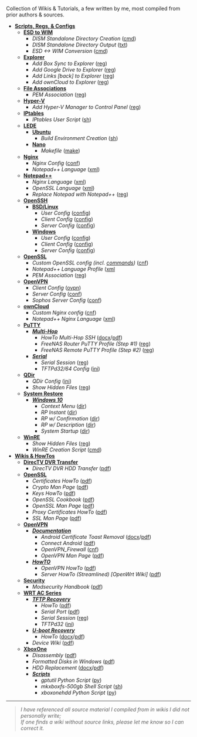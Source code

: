 Collection of Wikis & Tutorials, a few written by me, most compiled from prior authors & sources.

* [**Scripts, Regs, & Configs**](https://github.com/JW0914/Wikis/tree/master/Scripts%2BConfigs)
  * [**ESD to WIM**](https://github.com/JW0914/Wikis/tree/master/Scripts%2BConfigs/ESD%20to%20WIM)
    * _DISM Standalone Directory Creation_ ([cmd](https://github.com/JW0914/Wikis/blob/master/Scripts%2BConfigs/ESD%20to%20WIM/DISM-Creation.cmd))
    * _DISM Standalone Directory Output_ ([txt](https://github.com/JW0914/Wikis/blob/master/Scripts%2BConfigs/ESD%20to%20WIM/DISM%20Directory%20Output.txt))
    * _ESD <-> WIM Conversion_ ([cmd](https://github.com/JW0914/Wikis/blob/master/Scripts%2BConfigs/ESD%20to%20WIM/ESD-2-WIM.cmd))
  * [**Explorer**](https://github.com/JW0914/Wikis/tree/master/Scripts%2BConfigs/Explorer)
    * _Add Box Sync to Explorer_ ([reg](https://github.com/JW0914/Wikis/blob/master/Scripts%2BConfigs/Explorer/Add-Box-to-Nav-Bar.reg))
    * _Add Google Drive to Explorer_ ([reg](https://github.com/JW0914/Wikis/blob/master/Scripts%2BConfigs/Explorer/Add-Google-Drive-to-Explorer.reg))
    * _Add Links [back] to Explorer_ ([reg](https://github.com/JW0914/Wikis/blob/master/Scripts%2BConfigs/Explorer/Add-Links-%5Bback%5D-to-Nav-Bar.reg))
    * _Add ownCloud to Explorer_ ([reg](https://github.com/JW0914/Wikis/blob/master/Scripts%2BConfigs/Explorer/Add-OwnCloud-to-Explorer.reg))
  * [**File Associations**](https://github.com/JW0914/Wikis/tree/master/Scripts%2BConfigs/File%20Associations)
    * _PEM Association_ ([reg](https://github.com/JW0914/Wikis/blob/master/Scripts%2BConfigs/File%20Associations/PEM%20Association.reg))
  * [**Hyper-V**](https://github.com/JW0914/Wikis/tree/master/Scripts%2BConfigs/Hyper-V)
    * _Add Hyper-V Manager to Control Panel_ ([reg](https://github.com/JW0914/Wikis/blob/master/Scripts%2BConfigs/Hyper-V/Add_Hyper-V_Manager_to_Control%20Panel.reg))
  * [**IPtables**](https://github.com/JW0914/Wikis/tree/master/Scripts%2BConfigs/IPtables)
    * _IPtables User Script_ ([sh](https://github.com/JW0914/Wikis/blob/master/Scripts%2BConfigs/IPtables/iptables_user-firewall.sh))
  * [**LEDE**](https://github.com/JW0914/Wikis/tree/master/Scripts%2BConfigs/LEDE)
    * [**Ubuntu**](https://github.com/JW0914/Wikis/tree/master/Scripts%2BConfigs/LEDE)
      * _Build Environment Creation_ ([sh](https://github.com/JW0914/Wikis/blob/master/Scripts%2BConfigs/LEDE/lede-build.sh))
    * [**Nano**](https://github.com/JW0914/Wikis/tree/master/Scripts%2BConfigs/LEDE/Nano)
      * _Makefile_ ([make](https://github.com/JW0914/Wikis/blob/master/Scripts%2BConfigs/LEDE/Nano/Makefile))
  * [**Nginx**](https://github.com/JW0914/Wikis/tree/master/Scripts%2BConfigs/Nginx)
    * _Nginx Config_ ([conf](https://github.com/JW0914/Wikis/blob/master/Scripts%2BConfigs/Nginx/nginx.conf))
    * _Notepad++ Language_ ([xml](https://github.com/JW0914/Wikis/blob/master/Scripts%2BConfigs/Nginx/Notepad%2B%2B_Nginx_Lang.xml))
  * [**Notepad++**](https://github.com/JW0914/Wikis/tree/master/Scripts%2BConfigs/Notepad%2B%2B)
    * _Nginx Language_ ([xml](https://github.com/JW0914/Wikis/blob/master/Scripts%2BConfigs/Notepad%2B%2B/Nginx%20%20Language%20Profile.xml))
    * _OpenSSL Language_ ([xml](https://github.com/JW0914/Wikis/blob/master/Scripts%2BConfigs/Notepad%2B%2B/OpenSSL%20Language%20Profile.xml))
    * _Replace Notepad with Notepad++_ ([reg](https://github.com/JW0914/Wikis/blob/master/Scripts%2BConfigs/Notepad%2B%2B/Replace-Notepad-with-Notepad%2B%2B.reg))
  * [**OpenSSH**](https://github.com/JW0914/Wikis/tree/master/Scripts%2BConfigs/OpenSSH)
    * [**BSD/Linux**](https://github.com/JW0914/Wikis/tree/master/Scripts%2BConfigs/OpenSSH/BSD-Linux)
      * _User Config_ ([config](https://github.com/JW0914/Wikis/blob/master/Scripts%2BConfigs/OpenSSH/config))
      * _Client Config_ ([config](https://github.com/JW0914/Wikis/blob/master/Scripts%2BConfigs/OpenSSH/ssh_config))
      * _Server Config_ ([config](https://github.com/JW0914/Wikis/blob/master/Scripts%2BConfigs/OpenSSH/sshd_config))
    * [**Windows**](https://github.com/JW0914/Wikis/tree/master/Scripts%2BConfigs/OpenSSH/Windows)
      * _User Config_ ([config](https://github.com/JW0914/Wikis/blob/master/Scripts%2BConfigs/OpenSSH/config%20(Win32-OpenSSH)))
      * _Client Config_ ([config](https://github.com/JW0914/Wikis/blob/master/Scripts%2BConfigs/OpenSSH/ssh_config%20(Win32-OpenSSH)))
      * _Server Config_ ([config](https://github.com/JW0914/Wikis/blob/master/Scripts%2BConfigs/OpenSSH/sshd_config%20(Win32-OpenSSH)))
  * [**OpenSSL**](https://github.com/JW0914/Wikis/tree/master/Scripts%2BConfigs/OpenSSL)
    * _Custom OpenSSL config (incl. [commands](https://github.com/JW0914/Wikis/blob/master/Scripts%2BConfigs/OpenSSL/ReadMe.md))_ ([cnf](https://github.com/JW0914/Wikis/blob/master/Scripts%2BConfigs/OpenSSL/openssl.cnf))
    * _Notepad++ Language Profile_ ([xml](https://github.com/JW0914/Wikis/blob/master/Scripts%2BConfigs/OpenSSL/Notepad%2B%2B%20OpenSSL%20Language%20Profile.xml)
    * _PEM Association_ ([reg](https://github.com/JW0914/Wikis/blob/master/Scripts%2BConfigs/OpenSSL/PEM%20Association.reg))
  * [**OpenVPN**](https://github.com/JW0914/Wikis/tree/master/Scripts%2BConfigs/OpenVPN)
    * _Client Config_ ([ovpn](https://github.com/JW0914/Wikis/blob/master/Scripts%2BConfigs/OpenVPN/Client.ovpn))
    * _Server Config_ ([conf](https://github.com/JW0914/Wikis/blob/master/Scripts%2BConfigs/OpenVPN/OpenVPN-Server.conf))
    * _Sophos Server Config_ ([conf](https://github.com/JW0914/Wikis/blob/master/Scripts%2BConfigs/OpenVPN/openvpn.conf-default))
  * [**ownCloud**](https://github.com/JW0914/Wikis/tree/master/Scripts%2BConfigs/ownCloud)
    * _Custom Nginx config_ ([cnf](https://github.com/JW0914/Wikis/blob/master/Scripts%2BConfigs/ownCloud/nginx.conf))
    * _Notepad++ Nginx Language_ ([xml](https://github.com/JW0914/Wikis/blob/master/Scripts%2BConfigs/ownCloud/Notepad%2B%2B_Nginx_Lang.xml))
  * [**PuTTY**](https://github.com/JW0914/Wikis/tree/master/Scripts%2BConfigs/PuTTY)
    * [**_Multi-Hop_**](https://github.com/JW0914/Wikis/tree/master/Scripts%2BConfigs/PuTTY/Multi-Hop)
      * _HowTo Multi-Hop SSH_  ([docx](https://github.com/JW0914/Wikis/blob/master/Scripts%2BConfigs/PuTTY/Multi-Hop/How%20To%20Multi-Hop%20SSH.docx)/[pdf](https://github.com/JW0914/Wikis/blob/master/Scripts%2BConfigs/PuTTY/Multi-Hop/How%20To%20Multi-Hop%20SSH.pdf))
      * _FreeNAS Router PuTTY Profile (Step #1)_ ([reg](https://github.com/JW0914/Wikis/blob/master/Scripts%2BConfigs/PuTTY/Multi-Hop/PuTTY_Profile_OpenWRT_Remote.reg))
      * _FreeNAS Remote PuTTY Profile (Step #2)_ ([reg](https://github.com/JW0914/Wikis/blob/master/Scripts%2BConfigs/PuTTY/Multi-Hop/PuTTY_Profile_FreeNAS_Remote_Multi-hop.reg))
    * [**_Serial_**](https://github.com/JW0914/Wikis/tree/master/Scripts%2BConfigs/PuTTY/Serial)
      * _Serial Session_ ([reg](https://github.com/JW0914/Wikis/blob/master/Scripts%2BConfigs/PuTTY/Serial/Putty-Serial-Session.reg))
      * _TFTPd32/64 Config_ ([ini](https://github.com/JW0914/Wikis/blob/master/Scripts%2BConfigs/PuTTY/Serial/tftpd32.ini))
  * [**QDir**](https://github.com/JW0914/Wikis/tree/master/Scripts%2BConfigs/QDir)
    * _QDir Config_ ([ini](https://github.com/JW0914/Wikis/blob/master/Scripts%2BConfigs/QDir/Q-Dir.ini))
    * _Show Hidden Files_ ([reg](https://github.com/JW0914/Wikis/blob/master/Scripts%2BConfigs/QDir/ShowHiddenFiles.reg))
  * [**System Restore**](https://github.com/JW0914/Wikis/tree/master/Scripts%2BConfigs/System%20Restore)
    * [**_Windows 10_**](https://github.com/JW0914/Wikis/tree/master/Scripts%2BConfigs/System%20Restore/Windows%2010)
      * _Context Menu_ ([dir](https://github.com/JW0914/Wikis/tree/master/Scripts%2BConfigs/System%20Restore/Windows%2010/Context%20Menu))
      * _RP Instant_ ([dir](https://github.com/JW0914/Wikis/tree/master/Scripts%2BConfigs/System%20Restore/Windows%2010/RP%20Instant))
      * _RP w/ Confirmation_ ([dir](https://github.com/JW0914/Wikis/tree/master/Scripts%2BConfigs/System%20Restore/Windows%2010/RP%20with%20Confirmation))
      * _RP w/ Description_ ([dir](https://github.com/JW0914/Wikis/tree/master/Scripts%2BConfigs/System%20Restore/Windows%2010/RP%20with%20Description))
      * _System Startup_ ([dir](https://github.com/JW0914/Wikis/tree/master/Scripts%2BConfigs/System%20Restore/Windows%2010/System%20Startup))
  * [**WinRE**](https://github.com/JW0914/Wikis/tree/master/Scripts%2BConfigs/QDir)
    * _Show Hidden Files_ ([reg](https://github.com/JW0914/Wikis/blob/master/Scripts%2BConfigs/QDir/ShowHiddenFiles.reg))
    * _WinRE Creation Script_ ([cmd](https://github.com/JW0914/Wikis/blob/master/Scripts%2BConfigs/WinRE/WinRE-Create.cmd))
* [**Wikis & HowTos**](https://github.com/JW0914/Wikis)
  * [**DirecTV DVR Transfer**](https://github.com/JW0914/Wikis/tree/master/DirecTV-DVR-Transfer)
    * _DirecTV DVR HDD Transfer_ ([pdf](https://github.com/JW0914/Wikis/blob/32de2e17f45c2c39b45f2dda15544ffc5d19bbc9/docs/pdf/DirecTV_DVR_HDD_Transfer.pdf))
  * [**OpenSSL**](https://github.com/JW0914/Wikis/tree/master/OpenSSL)
    * _Certificates HowTo_ ([pdf](https://github.com/JW0914/Wikis/blob/master/OpenSSL/Certificates%20HowTo.pdf))
    * _Crypto Man Page_ ([pdf](https://github.com/JW0914/Wikis/blob/master/OpenSSL/Crypto%20Man%20Page%20-%20OpenSSL%20Cryptographic%20Library.pdf))
    * _Keys HowTo_ ([pdf](https://github.com/JW0914/Wikis/blob/master/OpenSSL/Keys%20HowTo.pdf))
    * _OpenSSL Cookbook_ ([pdf](https://github.com/JW0914/Wikis/blob/master/OpenSSL/OpenSSL%20Cookbook.pdf))
    * _OpenSSL Man Page_ ([pdf](https://github.com/JW0914/Wikis/blob/master/OpenSSL/OpenSSL%20Man%20Page.pdf))
    * _Proxy Certificates HowTo_ ([pdf](https://github.com/JW0914/Wikis/blob/master/OpenSSL/Proxy%20Certificates%20HowTo.pdf))
    * _SSL Man Page_ ([pdf](https://github.com/JW0914/Wikis/blob/master/OpenSSL/SSL%20Man%20Page%20-%20TLS%20library%20%5BOpenSSL%5D.pdf))
  * [**OpenVPN**](https://github.com/JW0914/Wikis/tree/master/OpenVPN)
    * [**_Documentation_**](https://github.com/JW0914/Wikis/tree/master/OpenVPN/Documentation)
      * _Android Certificate Toast Removal_ ([docx](https://github.com/JW0914/Wikis/blob/master/OpenVPN/Documentation/Android%20Certificate%20Toast%20Removal.docx)/[pdf](https://github.com/JW0914/Wikis/blob/master/OpenVPN/Documentation/Android%20Certificate%20Toast%20Removal.pdf))
      * _Connect Android_ ([pdf](https://github.com/JW0914/Wikis/blob/master/OpenVPN/Documentation/OpenVPN%20Connect%20Android.pdf))
      * _OpenVPN_Firewall_ ([cnf](https://github.com/JW0914/Wikis/blob/master/OpenVPN/Documentation/OpenVPN%20Firewall.cnf))
      * _OpenVPN Man Page_ ([pdf](https://github.com/JW0914/Wikis/blob/master/OpenVPN/Documentation/OpenVPN%20Man%20Page.pdf))
    * [**_HowTO_**](https://github.com/JW0914/Wikis/tree/master/OpenVPN/HowTO)
      * _OpenVPN HowTo_ ([pdf](https://github.com/JW0914/Wikis/blob/master/OpenVPN/HowTO/OpenVPN%20HowTO.pdf))
      * _Server HowTo (Streamlined) [OpenWrt Wiki]_ ([pdf](https://github.com/JW0914/Wikis/blob/master/OpenVPN/HowTO/OpenVPN%20Server%20HowTo%20(Streamlined)%20%5BOpenWrt%20Wiki%5D.pdf))
  * [**Security**](https://github.com/JW0914/Wikis/tree/master/Security)
    * _Modsecurity Handbook_ ([pdf](https://github.com/JW0914/Wikis/blob/master/Security/ModSecurity/Modsecurity%20Handbook.pdf))
  * [**WRT AC Series**](https://github.com/JW0914/Wikis/tree/master/WRT1X00AC(S)-Series)
    * [**_TFTP Recovery_**](https://github.com/JW0914/Wikis/tree/master/WRT1X00AC(S)-Series/TFTP%20Recovery)
      * _HowTo_ ([pdf](https://github.com/JW0914/Wikis/blob/master/WRT1X00AC(S)-Series/TFTP%20Recovery/TFTP%20Recovery.pdf))
      * _Serial Port_ ([pdf](https://github.com/JW0914/Wikis/blob/master/WRT1X00AC(S)-Series/TFTP%20Recovery/WRT1X00AC(S)%20Serial%20Port.pdf))
      * _Serial Session_ ([reg](https://github.com/JW0914/Wikis/blob/master/WRT1X00AC(S)-Series/TFTP%20Recovery/Putty-Serial-Session.reg))
      * _TFTPd32_ ([ini](https://github.com/JW0914/Wikis/blob/master/WRT1X00AC(S)-Series/TFTP%20Recovery/tftpd32.ini))		
    * [**_U-boot Recovery_**](https://github.com/JW0914/Wikis/tree/master/WRT1X00AC(S)-Series/U-boot%20Recovery)
      * _HowTo_ ([docx](https://github.com/JW0914/Wikis/blob/master/WRT1X00AC(S)-Series/U-boot%20Recovery/u-Boot%20Recovery.docx)/[pdf](https://github.com/JW0914/Wikis/blob/master/WRT1X00AC(S)-Series/U-boot%20Recovery/u-Boot%20Recovery.pdf))
    * _Device Wiki_ ([pdf](https://github.com/JW0914/Wikis/blob/master/WRT1X00AC(S)-Series/WRT1X00AC(S)%20Wiki.pdf))
  * [**XboxOne**](https://github.com/JW0914/Wikis/tree/master/XboxOne)
    * _Disassembly_ ([pdf](https://github.com/JW0914/Wikis/blob/master/XboxOne/Xbox%20One%20Disassembly.pdf))
    * _Formatted Disks in Windows_ ([pdf](https://github.com/JW0914/Wikis/blob/master/XboxOne/Xbox%20One%20Formatted%20Disks%20in%20Windows.pdf))
    * _HDD Replacement_ ([docx](https://github.com/JW0914/Wikis/blob/master/XboxOne/Xbox%20One%20HDD%20Replacement.docx)/[pdf](https://github.com/JW0914/Wikis/blob/master/XboxOne/Xbox%20One%20HDD%20Replacement.pdf))
    * [**_Scripts_**](https://github.com/JW0914/Wikis/tree/master/XboxOne/Scripts)
      *	_gptutil Python Script_ ([py](https://github.com/JW0914/Wikis/blob/master/XboxOne/Scripts/gptutil.py))
      *	_mkxboxfs-500gb Shell Script_ ([sh](https://github.com/JW0914/Wikis/blob/master/XboxOne/Scripts/mkxboxfs-500gb.sh))
      * _xboxonehdd Python Script_ ([py](https://github.com/JW0914/Wikis/blob/master/XboxOne/Scripts/xboxonehdd.py))


---
> _I have referenced all source material I compiled from in wikis I did not personally write;           
>          If one finds a wiki without source links, please let me know so I can correct it._
